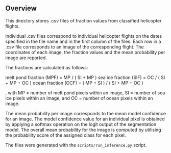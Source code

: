 ## Overview

This directory stores .csv files of fraction values from classified helicopter flights.

Individual .csv files correspond to individual helicopter flights on the dates specified in the file name and in the first column of the files. Each row in a .csv file corresponds to an image of the corresponding flight. The coordinates of each image, the fraction values and the mean probability per image are reported.

The fractions are calculated as follows:

melt pond fraction (MPF) = MP / ( SI + MP )
sea ice fraction (SIF) = OC / ( SI + MP + OC )
ocean fraction (OCF) = ( MP + SI ) / ( SI + MP + OC )

, with MP = number of melt pond pixels within an image, SI = number of sea ice pixels within an image, and OC = number of ocean pixels within an image.

The mean probability per image corresponds to the mean model confidence for an image. The model confidence value for an individual pixel is obtained by applying a softmax operation on the logit output of the segmentation model. The overall mean probability for the image is computed by utilising the probability score of the assigned class for each pixel.

The files were generated with the ```scripts/run_inference.py``` script.